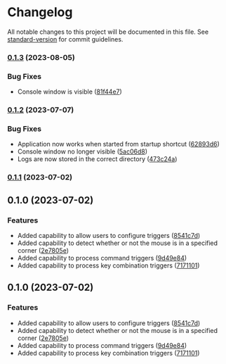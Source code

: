 # Changelog

All notable changes to this project will be documented in this file. See [standard-version](https://github.com/conventional-changelog/standard-version) for commit guidelines.

### [0.1.3](https://github.com/fedeantuna/warm-corners/compare/v0.1.2...v0.1.3) (2023-08-05)


### Bug Fixes

* Console window is visible ([81f44e7](https://github.com/fedeantuna/warm-corners/commit/81f44e7327918a8d1fdafaa5b45293f5fa61897c))

### [0.1.2](https://github.com/fedeantuna/warm-corners/compare/v0.1.1...v0.1.2) (2023-07-07)


### Bug Fixes

* Application now works when started from startup shortcut ([62893d6](https://github.com/fedeantuna/warm-corners/commit/62893d6af39cfb1dee3cb8f1a5b03eaf6e9461c6))
* Console window no longer visible ([5ac06d8](https://github.com/fedeantuna/warm-corners/commit/5ac06d8029a394abb0d79ed3b83fadf6af330ad7))
* Logs are now stored in the correct directory ([473c24a](https://github.com/fedeantuna/warm-corners/commit/473c24abf747b76afdc5aa5ab3b907f7d319e216))

### [0.1.1](https://github.com/fedeantuna/warm-corners/compare/v0.1.0...v0.1.1) (2023-07-02)

## 0.1.0 (2023-07-02)


### Features

* Added capability to allow users to configure triggers ([8541c7d](https://github.com/fedeantuna/warm-corners/commit/8541c7ded59e5d2659d498281983c23cd7f2bdfc))
* Added capability to detect whether or not the mouse is in a specified corner ([2e7805e](https://github.com/fedeantuna/warm-corners/commit/2e7805e993633f5c750ebbc8c847d9a41d0ed5f5))
* Added capability to process command triggers ([9d49e84](https://github.com/fedeantuna/warm-corners/commit/9d49e84e56b5836800d971d7613303dfcd28e4c5))
* Added capability to process key combination triggers ([7171101](https://github.com/fedeantuna/warm-corners/commit/7171101f4315a102265d985be927020925caf8b7))

## 0.1.0 (2023-07-02)


### Features

* Added capability to allow users to configure triggers ([8541c7d](https://github.com/fedeantuna/warm-corners/commit/8541c7ded59e5d2659d498281983c23cd7f2bdfc))
* Added capability to detect whether or not the mouse is in a specified corner ([2e7805e](https://github.com/fedeantuna/warm-corners/commit/2e7805e993633f5c750ebbc8c847d9a41d0ed5f5))
* Added capability to process command triggers ([9d49e84](https://github.com/fedeantuna/warm-corners/commit/9d49e84e56b5836800d971d7613303dfcd28e4c5))
* Added capability to process key combination triggers ([7171101](https://github.com/fedeantuna/warm-corners/commit/7171101f4315a102265d985be927020925caf8b7))
